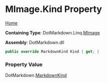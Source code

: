 <a name="_top"></a>

# MImage\.Kind Property

[Home](../../../../README.md#_top)

**Containing Type**: DotMarkdown\.Linq\.[MImage](../README.md#_top)

**Assembly**: DotMarkdown\.dll

```csharp
public override MarkdownKind Kind { get; }
```

### Property Value

DotMarkdown\.[MarkdownKind](../../../MarkdownKind/README.md#_top)

